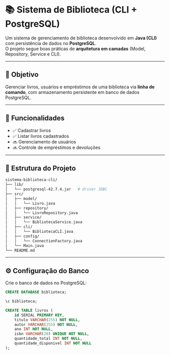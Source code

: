 
# 📚 Sistema de Biblioteca (CLI + PostgreSQL)

Um sistema de gerenciamento de biblioteca desenvolvido em **Java (CLI)** com persistência de dados no **PostgreSQL**.  
O projeto segue boas práticas de **arquitetura em camadas** (Model, Repository, Service e CLI).

---

## 🎯 Objetivo
Gerenciar livros, usuários e empréstimos de uma biblioteca via **linha de comando**, com armazenamento persistente em banco de dados PostgreSQL.  

---

## 🚀 Funcionalidades

- ✅ Cadastrar livros  
- ✅ Listar livros cadastrados  
- 🔜 Gerenciamento de usuários  
- 🔜 Controle de empréstimos e devoluções  

---

## 📂 Estrutura do Projeto

```bash
sistema-biblioteca-cli/
├── lib/
│   └── postgresql-42.7.4.jar   # driver JDBC
├── src/
│   ├── model/
│   │   └── Livro.java
│   ├── repository/
│   │   └── LivroRepository.java
│   ├── service/
│   │   └── BibliotecaService.java
│   ├── cli/
│   │   └── BibliotecaCLI.java
│   ├── config/
│   │   └── ConnectionFactory.java
│   └── Main.java
└── README.md
```
---

## ⚙️ Configuração do Banco

Crie o banco de dados no PostgreSQL:

```sql
CREATE DATABASE biblioteca;

\c biblioteca;

CREATE TABLE livros (
    id SERIAL PRIMARY KEY,
    titulo VARCHAR(255) NOT NULL,
    autor VARCHAR(255) NOT NULL,
    ano INT NOT NULL,
    isbn VARCHAR(20) UNIQUE NOT NULL,
    quantidade_total INT NOT NULL,
    quantidade_disponivel INT NOT NULL
);
